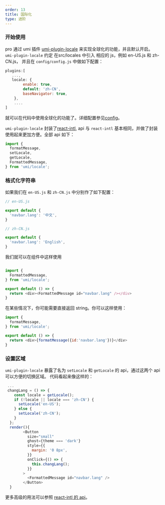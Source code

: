 ```yaml
---
order: 13
title: 国际化 
type: 进阶
---
```


### 开始使用

pro 通过 umi 插件 [umi-plugin-locale](https://github.com/umijs/umi-plugin-locale) 来实现全球化的功能，并且默认开启。
`umi-plugin-locale` 约定 在src/locales 中引入 相应的 js，例如 en-US.js 和 zh-CN.js，
并且在 `config/config.js` 中做如下配置：
```js
plugins:[
   ...,
   locale: {
        enable: true,
        default: 'zh-CN', 
        baseNavigator: true, 
    },
    ....
]
```
就可以在代码中使用全球化的功能了。详细配置参见[config](https://github.com/umijs/umi-plugin-locale#usage)。

`umi-plugin-locale` 封装了[react-intl](https://github.com/yahoo/react-intl), api 与 `react-intl` 基本相同，并做了封装使用起来更加方便。全部 api 如下：
```js
import {
  formatMessage,
  setLocale,
  getLocale,
  FormattedMessage,
} from 'umi/locale';
```

### 格式化字符串

如果我们在  `en-US.js` 和 `zh-CN.js` 中分别作了如下配置：

```js
// en-US.js

export default {
  'navbar.lang': '中文',
}

// zh-CN.js

export default {
  'navbar.lang': 'English',
}

```
我们就可以在组件中这样使用

```js

import {
  FormattedMessage,
} from 'umi/locale';

export default () => {
  return <div><FormattedMessage id="navbar.lang" /></div>
}

```
在某些情况下，你可能需要直接返回 string。你可以这样使用：

```js
import {
  formatMessage,
} from 'umi/locale';

export default () => {
  return <div>{formatMessage({id:'navbar.lang'})}</div>
}
```

### 设置区域

`umi-plugin-locale`  暴露了名为 `setLocale` 和 `getLocale` 的 api，通过这两个 api 可以方便的切换区域。
代码看起来像这样的：


```js
 ...
 changLang = () => {
    const locale = getLocale();
    if (!locale || locale === 'zh-CN') {
      setLocale('en-US');
    } else {
      setLocale('zh-CN');
    }
  };
  render(){
        <Button
          size="small"
          ghost={theme === 'dark'}
          style={{
            margin: '0 8px',
          }}
          onClick={() => {
            this.changLang();
          }}
        >
          <FormattedMessage id="navbar.lang" />
        </Button>
  }

```
更多高级的用法可以参照 [react-intl 的 api](https://github.com/yahoo/react-intl/wiki#getting-started)。